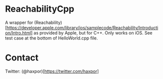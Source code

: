# ReachabilityCpp

A wrapper for (Reachability)[https://developer.apple.com/library/ios/samplecode/Reachability/Introduction/Intro.html] as provided by Apple, but for C++. Only works on iOS.
See test case at the bottom of HelloWorld.cpp file.

# Contact
Twitter: (@haxpor)[https://twitter.com/haxpor]
